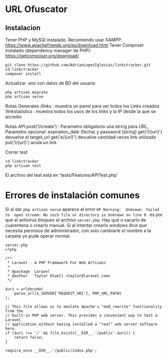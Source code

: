 # URL Ofuscator
## Instalacion
Tener PHP y MySQl instalado. Recomiendo usar XAMPP: https://www.apachefriends.org/es/download.html
Tener Composer instalado (dependency manager de PHP): https://getcomposer.org/download/

```
git clone https://github.com/AdrianLopezIglesias/linkctracker.git
cd linkctracker
composer install
```
Actualizar .env con datos de BD del usuario
```
php artisan migrate
php artisan serve
```

Rutas Generales
/links : muestra un panel para ver todos los Links creados
/linkstatistics : muestra todos los usos de los links y la IP desde la que se accedio

Rutas API
post('l/create') : Parametro obligatorio una string para URL, Parametro opcional: expiration_date (fecha) y password (string)
get('l/{url}') devuelve el target_url
get('e/{url}') devuelve cantidad veces link utilizado
put('l/{url}') anula un link

Correr test
```
cd linkctracker
php artisan test
```
El archivo del test está en 'tests/Features/APITest.php' 

# Errores de instalación comunes
Si al dar `php artisan serve` aparece el error `HP Warning:  Unknown: failed to 
open stream: No such file or directory in Unknown on line 0 ` es por que el antivirus bloqueo el archivo `server.php`. Hay que o sacarlo de cuarentena o crearlo manual. Si al intentar crearlo windows dice que necesita permisos de administrador, con solo cambiarle el nombre a la carpeta yo pude operar normal.
```
server.php
<?php

/**
 * Laravel - A PHP Framework For Web Artisans
 *
 * @package  Laravel
 * @author   Taylor Otwell <taylor@laravel.com>
 */

$uri = urldecode(
    parse_url($_SERVER['REQUEST_URI'], PHP_URL_PATH)
);

// This file allows us to emulate Apache's "mod_rewrite" functionality from the
// built-in PHP web server. This provides a convenient way to test a Laravel
// application without having installed a "real" web server software here.
if ($uri !== '/' && file_exists(__DIR__.'/public'.$uri)) {
    return false;
}

require_once __DIR__.'/public/index.php';

```
